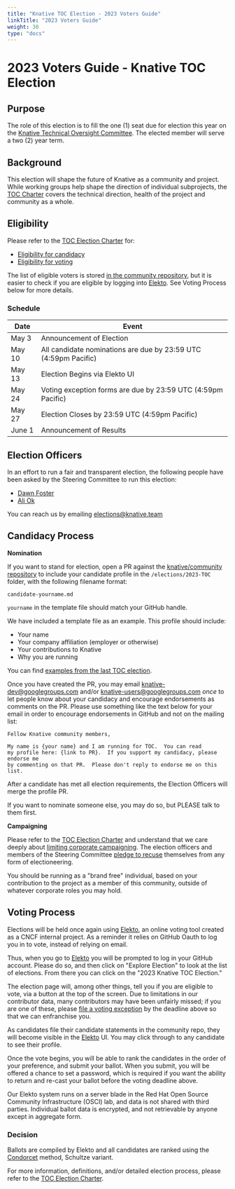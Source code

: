 ```yaml
---
title: "Knative TOC Election - 2023 Voters Guide"
linkTitle: "2023 Voters Guide"
weight: 30
type: "docs"
---
```


# 2023 Voters Guide - Knative TOC Election

## Purpose

The role of this election is to fill the one (1) seat due for election this year on the [Knative Technical Oversight Committee]. The elected
member will serve a two (2) year term.

## Background

This election will shape the future of Knative as a community and project.
While working groups help shape the direction of individual subprojects, the
[TOC Charter] covers the technical direction, health of the project
and community as a whole.

## Eligibility

Please refer to the [TOC Election Charter] for:

- [Eligibility for candidacy]
- [Eligibility for voting] 

The list of eligible voters is stored [in the community repository](https://github.com/knative/community/tree/main/elections/2023-TOC), but it is easier
to check if you are eligible by logging into [Elekto]. See Voting Process below for more details.

### Schedule

| Date         | Event                    |
| ------------ | ------------------------ |
| May 3        | Announcement of Election |
| May 10       | All candidate nominations are due by 23:59 UTC (4:59pm Pacific) |
| May 13       | Election Begins via Elekto UI |
| May 24       | Voting exception forms are due by 23:59 UTC (4:59pm Pacific)
| May 27       | Election Closes by 23:59 UTC (4:59pm Pacific) |
| June 1       | Announcement of Results |

## Election Officers

In an effort to run a fair and transparent election, the following people
have been asked by the Steering Committee to run this election:

- [Dawn Foster](https://github.com/geekygirldawn)
- [Ali Ok](https://github.com/aliok)

You can reach us by emailing elections@knative.team

## Candidacy Process

**Nomination**

If you want to stand for election, open a PR against the
[knative/community repository](https://github.com/knative/community) to include
your candidate profile in the `/elections/2023-TOC` folder, with the following
filename format:

```
candidate-yourname.md
```

`yourname` in the template file should match your GitHub handle.

We have included a template file as an example. This profile should include:

* Your name
* Your company affiliation (employer or otherwise)
* Your contributions to Knative
* Why you are running

You can find [examples from the last TOC election](https://github.com/knative/community/tree/main/elections/2022-TOC).

Once you have created the PR, you may email knative-dev@googlegroups.com and/or
knative-users@googlegroups.com *once* to let people know about your candidacy
and encourage endorsements as comments on the PR.  Please use something like
the text below for your email in order to encourage endorsements in GitHub and
not on the mailing list:

```
Fellow Knative community members,

My name is {your name} and I am running for TOC.  You can read
my profile here: {link to PR}.  If you support my candidacy, please endorse me
by commenting on that PR.  Please don't reply to endorse me on this list.
```

After a candidate has met all election requirements, the Election Officers will
merge the profile PR.

If you want to nominate someone else, you may do so, but PLEASE talk to them
first.

**Campaigning**

Please refer to the [TOC Election Charter] and understand
that we care deeply about [limiting corporate campaigning]. The election
officers and members of the Steering Committee [pledge to recuse] themselves
from any form of electioneering.

You should be running as a "brand free" individual, based on your contribution
to the project as a member of this community, outside of whatever corporate
roles you may hold.

## Voting Process

Elections will be held once again using [Elekto], an online voting tool created
as a CNCF internal project. As a reminder it relies on GitHub Oauth to log you
in to vote, instead of relying on email.

Thus, when you go to [Elekto] you will be prompted to log in your GitHub account.
Please do so, and then click on "Explore Election" to look at the list of 
elections.  From there you can click on the "2023 Knative TOC Election."

The election page will, among other things, tell you if you are eligible to vote,
via a button at the top of the screen. Due to limitations in our contributor
data, many contributors may have been unfairly missed; if you are one of these,
please [file a voting exception] by the deadline above so that we can enfranchise you.

As candidates file their candidate statements in the community repo, they will
become visible in the [Elekto] UI.  You may click through to any candidate
to see their profile.

Once the vote begins, you will be able to rank the candidates in the order of
your preference, and submit your ballot.  When you submit, you will be offered
a chance to set a password, which is required if you want the ability to return
and re-cast your ballot before the voting deadline above.

Our Elekto system runs on a server blade in the Red Hat Open Source Community Infrastructure (OSCI) 
lab, and data is not shared with third parties.  Individual ballot data is encrypted, and not retrievable 
by anyone except in aggregate form.

### Decision

Ballots are compiled by Elekto and all candidates are ranked using the [Condorcet]
method, Schultze variant.

For more information, definitions, and/or detailed election process, please refer to
the [TOC Election Charter].

[Knative Technical Oversight Committee]: https://github.com/knative/community/blob/master/TECH-OVERSIGHT-COMMITTEE.md
[TOC Charter]: https://github.com/knative/community/blob/main/TECH-OVERSIGHT-COMMITTEE.md#charter
[TOC Election Charter]: https://github.com/knative/community/blob/master/mechanics/TOC.md

[limiting corporate campaigning]: https://github.com/kubernetes/steering/blob/master/elections.md#limiting-corporate-campaigning
[pledge to recuse]: https://github.com/kubernetes/steering/blob/master/elections.md#steering-committee-and-election-officer-recusal

[Eligibility for candidacy]: https://github.com/knative/community/blob/master/mechanics/TOC.md#candidate-eligibility
[Eligibility for voting]: https://github.com/knative/community/blob/master/mechanics/TOC.md#voter-eligibility
[Elekto]: https://elections.knative.dev
[file a voting exception]: https://elections.knative.dev/app/elections/2023-TOC/exception
[Condorcet]: https://en.wikipedia.org/wiki/Condorcet_method
